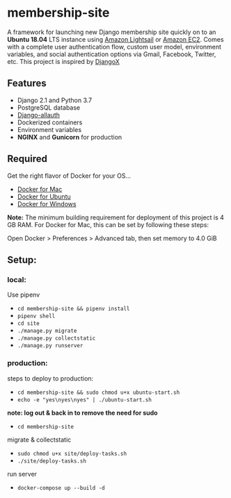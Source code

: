 # membership-site

A framework for launching new Django membership site quickly on to an **Ubuntu 18.04** LTS instance using [Amazon Lightsail](https://aws.amazon.com/lightsail/) or [Amazon EC2](https://aws.amazon.com/ec2/). Comes with a complete user authentication flow, custom user model, environment variables, and social authentication options via Gmail, Facebook, Twitter, etc. This project is inspired by [DjangoX](https://github.com/wsvincent/djangox)

## Features

- Django 2.1 and Python 3.7
- PostgreSQL database
- [Django-allauth](https://django-allauth.readthedocs.io/en/latest/installation.html)
- Dockerized containers
- Environment variables
- **NGINX** and **Gunicorn** for production

## Required

Get the right flavor of Docker for your OS...
- [Docker for Mac](https://docs.docker.com/docker-for-mac/install/)
- [Docker for Ubuntu](https://docs.docker.com/install/linux/docker-ce/ubuntu/)
- [Docker for Windows](https://docs.docker.com/docker-for-windows/install/)

**Note:** The minimum building requirement for deployment of this project is 4 GB RAM.
For Docker for Mac, this can be set by following these steps:

Open Docker > Preferences > Advanced tab, then set memory to 4.0 GiB

## Setup:

### local:

Use pipenv
- `cd membership-site && pipenv install`
- `pipenv shell`
- `cd site`
- `./manage.py migrate`
- `./manage.py collectstatic`
- `./manage.py runserver`

### production:

steps to deploy to production:
- `cd membership-site && sudo chmod u+x ubuntu-start.sh`
- `echo -e "yes\nyes\nyes" | ./ubuntu-start.sh`

**note: log out & back in to remove the need for sudo**

- `cd membership-site`

migrate & collectstatic
- `sudo chmod u+x site/deploy-tasks.sh`
- `./site/deploy-tasks.sh`

run server
- `docker-compose up --build -d`
